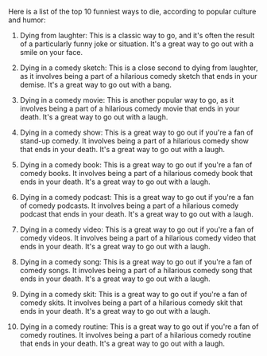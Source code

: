 Here is a list of the top 10 funniest ways to die, according to popular culture and humor:

1. Dying from laughter: This is a classic way to go, and it's often the result of a particularly funny joke or situation. It's a great way to go out with a smile on your face.

2. Dying in a comedy sketch: This is a close second to dying from laughter, as it involves being a part of a hilarious comedy sketch that ends in your demise. It's a great way to go out with a bang.

3. Dying in a comedy movie: This is another popular way to go, as it involves being a part of a hilarious comedy movie that ends in your death. It's a great way to go out with a laugh.

4. Dying in a comedy show: This is a great way to go out if you're a fan of stand-up comedy. It involves being a part of a hilarious comedy show that ends in your death. It's a great way to go out with a laugh.

5. Dying in a comedy book: This is a great way to go out if you're a fan of comedy books. It involves being a part of a hilarious comedy book that ends in your death. It's a great way to go out with a laugh.

6. Dying in a comedy podcast: This is a great way to go out if you're a fan of comedy podcasts. It involves being a part of a hilarious comedy podcast that ends in your death. It's a great way to go out with a laugh.

7. Dying in a comedy video: This is a great way to go out if you're a fan of comedy videos. It involves being a part of a hilarious comedy video that ends in your death. It's a great way to go out with a laugh.

8. Dying in a comedy song: This is a great way to go out if you're a fan of comedy songs. It involves being a part of a hilarious comedy song that ends in your death. It's a great way to go out with a laugh.

9. Dying in a comedy skit: This is a great way to go out if you're a fan of comedy skits. It involves being a part of a hilarious comedy skit that ends in your death. It's a great way to go out with a laugh.

10. Dying in a comedy routine: This is a great way to go out if you're a fan of comedy routines. It involves being a part of a hilarious comedy routine that ends in your death. It's a great way to go out with a laugh.